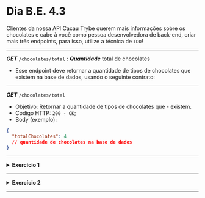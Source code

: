 # Dia B.E. 4.3

Clientes da nossa API Cacau Trybe querem mais informações sobre os chocolates e cabe à você como pessoa desenvolvedora de back-end, criar mais três endpoints, para isso, utilize a técnica de ```TDD```!

---
***GET*** ```/chocolates/total``` : ***Quantidade*** total de chocolates
- Esse endpoint deve retornar a quantidade de tipos de chocolates que existem na base de dados, usando o seguinte contrato:

---
***GET*** ```/chocolates/total```
- Objetivo: Retornar a quantidade de tipos de chocolates que  - existem.
- Código HTTP: ```200 - OK```;
- Body (exemplo):

```json
{
  "totalChocolates": 4
  // quantidade de chocolates na base de dados
}
```
---
<details> 
  <summary><strong>Exercício 1</strong></summary>

  Crie os testes de integração para o endpoint ***GET*** ```/chocolates/total```
- Crie um caso para o código retornado
- Crie outro caso para o retorno esperado

***Atenção:*** Observe que os testes devem falhar por enquanto, como estamos desenvolvendo usando o conceito de TDD, mas não se preocupe que na sequência vamos fazer a implementação e os testes deverão passar.
</details>

---
<details> 
  <summary><strong>Exercício 2</strong></summary>

  Implemente o endpoint ***GET*** ```/chocolates/total na aplicação```

- Crie um novo endpoint retornando o total de chocolates na base de dados
- Depois de implementar, verifique se os testes passam com sucesso.
 </details>
 
 ---